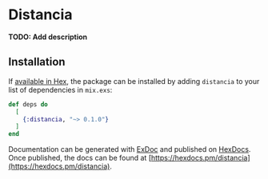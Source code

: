 # Distancia

**TODO: Add description**

## Installation

If [available in Hex](https://hex.pm/docs/publish), the package can be installed
by adding `distancia` to your list of dependencies in `mix.exs`:

```elixir
def deps do
  [
    {:distancia, "~> 0.1.0"}
  ]
end
```

Documentation can be generated with [ExDoc](https://github.com/elixir-lang/ex_doc)
and published on [HexDocs](https://hexdocs.pm). Once published, the docs can
be found at [https://hexdocs.pm/distancia](https://hexdocs.pm/distancia).

